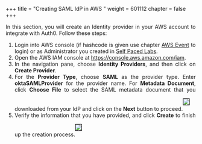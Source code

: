+++
title = "Creating SAML IdP in AWS "
weight = 601112
chapter = false
+++

<div style="text-align: justify">

   In this section, you will create an Identity provider in your AWS account to integrate with Auth0. Follow these steps:
   <ol>
      <li>Login into AWS console (if hashcode is given use chapter <a href="/30-howtostart/302-aws-event.html">AWS Event</a> to login) or as Administrator you created in <a href="/30-howtostart/301-self-paced.html" > Self Paced Labs</a>.</li>
      <li>Open the AWS IAM console at <a href="https://console.aws.amazon.com/iam/home?region=us-east-1">https://console.aws.amazon.com/iam</a>.</li>
      <li>In the navigation pane, choose <b>Identity Providers</b>, and then click on <b>Create Provider</b>.</li>
      <li>For the <b>Provider Type</b>, choose <b>SAML</b> as the provider type. Enter <b>oktaSAMLProvider</b> for the provider name. For <b>Metadata Document</b>, click <b>Choose File</b> to select the SAML metadata document that you downloaded from your IdP and click on the <b>Next</b> button to proceed.<img src="/images/okta-saml-idp1.png" style="margin:15px 0px; border:1px solid black"/></li>
      <li>Verify the information that you have provided, and click <b>Create</b> to finish up the creation process.<img src="/images/okta-saml-idp2.png" style="margin:15px 0px; border:1px solid black"/></li>
   </ol>
</div>